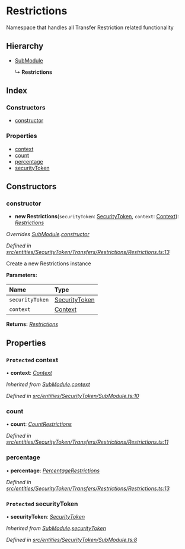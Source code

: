 # Restrictions

Namespace that handles all Transfer Restriction related functionality

## Hierarchy

* [SubModule]()

  ↳ **Restrictions**

## Index

### Constructors

* [constructor]()

### Properties

* [context]()
* [count]()
* [percentage]()
* [securityToken]()

## Constructors

### constructor

+ **new Restrictions**\(`securityToken`: [SecurityToken](), `context`: [Context]()\): [_Restrictions_]()

_Overrides_ [_SubModule_]()_._[_constructor_]()

_Defined in_ [_src/entities/SecurityToken/Transfers/Restrictions/Restrictions.ts:13_](https://github.com/PolymathNetwork/polymath-sdk/blob/550676f/src/entities/SecurityToken/Transfers/Restrictions/Restrictions.ts#L13)

Create a new Restrictions instance

**Parameters:**

| Name | Type |
| :--- | :--- |
| `securityToken` | [SecurityToken]() |
| `context` | [Context]() |

**Returns:** [_Restrictions_]()

## Properties

### `Protected` context

• **context**: [_Context_]()

_Inherited from_ [_SubModule_]()_._[_context_]()

_Defined in_ [_src/entities/SecurityToken/SubModule.ts:10_](https://github.com/PolymathNetwork/polymath-sdk/blob/550676f/src/entities/SecurityToken/SubModule.ts#L10)

### count

• **count**: [_CountRestrictions_]()

_Defined in_ [_src/entities/SecurityToken/Transfers/Restrictions/Restrictions.ts:11_](https://github.com/PolymathNetwork/polymath-sdk/blob/550676f/src/entities/SecurityToken/Transfers/Restrictions/Restrictions.ts#L11)

### percentage

• **percentage**: [_PercentageRestrictions_]()

_Defined in_ [_src/entities/SecurityToken/Transfers/Restrictions/Restrictions.ts:13_](https://github.com/PolymathNetwork/polymath-sdk/blob/550676f/src/entities/SecurityToken/Transfers/Restrictions/Restrictions.ts#L13)

### `Protected` securityToken

• **securityToken**: [_SecurityToken_]()

_Inherited from_ [_SubModule_]()_._[_securityToken_]()

_Defined in_ [_src/entities/SecurityToken/SubModule.ts:8_](https://github.com/PolymathNetwork/polymath-sdk/blob/550676f/src/entities/SecurityToken/SubModule.ts#L8)

